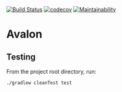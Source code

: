 [![Build Status](https://travis-ci.org/ambye85/avalon.svg?branch=main)](https://travis-ci.org/ambye85/avalon)
[![codecov](https://codecov.io/gh/ambye85/avalon/branch/main/graph/badge.svg)](https://codecov.io/gh/ambye85/avalon)
[![Maintainability](https://api.codeclimate.com/v1/badges/032de2bafcb47ed4ac13/maintainability)](https://codeclimate.com/github/ambye85/avalon/maintainability)

# Avalon

## Testing

From the project root directory, run:

```shell script
./gradlew cleanTest test
```
